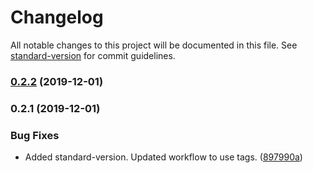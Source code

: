 # Changelog

All notable changes to this project will be documented in this file. See [standard-version](https://github.com/conventional-changelog/standard-version) for commit guidelines.

### [0.2.2](https://github.com/gone-skiing/eslint-config/compare/v0.2.1...v0.2.2) (2019-12-01)

### 0.2.1 (2019-12-01)


### Bug Fixes

* Added standard-version. Updated workflow to use tags. ([897990a](https://github.com/gone-skiing/eslint-config/commit/897990ae415be0e2c17bfeb6739345526349101f))

